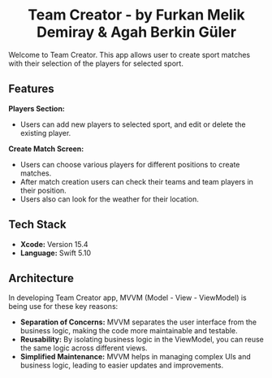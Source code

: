 <div  align="center">
<h1> Team Creator - by Furkan Melik Demiray & Agah Berkin Güler </h1>
</div>
 
Welcome to Team Creator. This app allows user to create sport matches with their selection of the players for selected sport.

## Features
 **Players Section:**
 - Users can add new players to selected sport, and edit or delete the existing player.
 
**Create Match Screen:**
- Users can choose various players for different positions to create matches.
- After match creation users can check their teams and team players in their position. 
- Users also can look for the weather for their location.

## Tech Stack
- **Xcode:** Version 15.4
- **Language:** Swift 5.10
 
 
## Architecture

In developing Team Creator app, MVVM (Model - View - ViewModel) is being use for these key reasons:

- **Separation of Concerns:**  MVVM separates the user interface from the business logic, making the code more maintainable and testable.
- **Reusability:** By isolating business logic in the ViewModel, you can reuse the same logic across different views.
- **Simplified Maintenance:** MVVM helps in managing complex UIs and business logic, leading to easier updates and improvements.
